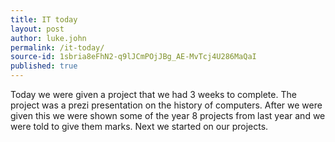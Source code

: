 ```yaml
---
title: IT today
layout: post
author: luke.john
permalink: /it-today/
source-id: 1sbria8eFhN2-q9lJCmPOjJBg_AE-MvTcj4U286MaQaI
published: true
---
```

Today we were given a project that we had 3 weeks to complete. The project was a prezi presentation on the history of computers. After we were given this we were shown some of the year 8 projects from last year and we were told to give them marks. Next we started on our projects.

